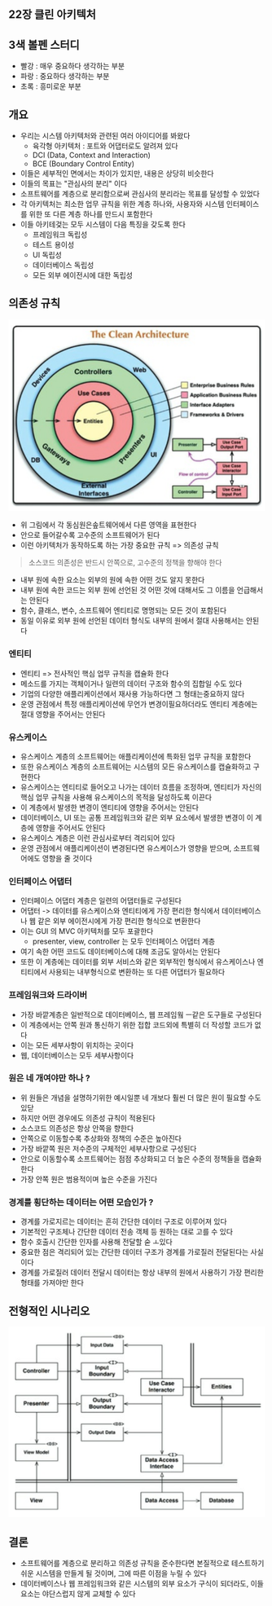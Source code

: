 ## 22장 클린 아키텍처

## 3색 볼펜 스터디
- 빨강 : 매우 중요하다 생각하는 부분
- 파랑 : 중요하다 생각하는 부분
- 초록 : 흥미로운 부분

## 개요
- 우리는 시스템 아키텍처와 관련된 여러 아이디어를 봐왔다
  - 육각형 아키텍처 : 포트와 어댑터로도 알려져 있다
  - DCI (Data, Context and Interaction) 
  - BCE (Boundary Control Entity)
- 이들은 세부적인 면에서는 차이가 있지만, 내용은 상당히 비슷한다
- 이들의 목표는 "관심사의 분리" 이다
- 소프트웨어를 계층으로 분리함으로써 관심사의 분리라는 목표를 달성할 수 있었다
- 각 아키텍처는 최소한 업무 규칙을 위한 계층 하나와, 사용자와 시스템 인터페이스를 위한 또 다른 계층 하나를 만드시 포함한다
- 이들 아키테겇는 모두 시스템이 다음 특징을 갖도록 한다
  - 프레임워크 독립성
  - 테스트 용이성
  - UI 독립성
  - 데이터베이스 독립성
  - 모든 외부 에이전시에 대한 독립성

## 의존성 규칙
![clean](./images/clean_architecture.png)

- 위 그림에서 각 동심원은솦트웨어에서 다른 영역을 표현한다
- 안으로 들어갈수록 고수준의 소프트웨어가 된다
- 이런 아키텍처가 동작하도록 하는 가장 중요한 규칙 => 의존성 규칙

> 소스코드 의존성은 반드시 안쪽으로, 고수준의 정책을 향해야 한다

- 내부 원에 속한 요소는 외부의 원에 속한 어떤 것도 알지 못한다
- 내부 원에 속한 코드는 외부 원에 선언된 것 어떤 것에 대해서도 그 이름을 언급해서는 안된다
- 함수, 클래스, 변수, 소프트웨어 엔티티로 명명되는 모든 것이 포함된다
- 동일 이유로 외부 원에 선언된 데이터 형식도 내부의 원에서 절대 사용해서는 안된다

### 엔티티
- 엔티티 => 전사적인 핵심 업무 규칙을 캡슐화 한다
- 메소드를 가지는 객체이거나 일련의 데이터 구조와 함수의 집합일 수도 있다
- 기업의 다양한 애플리케이션에서 재사용 가능하다면 그 형태는중요하지 않다
- 운영 관점에서 특정 애플리케이션에 무언가 변경이필요하더라도 엔티티 계층에는 절대 영향을 주어서는 안된다

### 유스케이스
- 유스케이스 계층의 소프트웨어는 애플리케이션에 특화된 업무 규칙을 포함한다
- 또한 유스케이스 계층의 소프트웨어는 시스템의 모든 유스케이스를 캡슐화하고 구현한다
- 유스케이스는 엔티티로 들어오고 나가는 데이터 흐름을 조정하며, 엔티티가 자신의 핵심 업무 규칙을 사용해 유스케이스의 목적을 달성하도록 이끈다
- 이 계층에서 발생한 변경이 엔티티에 영향을 주어서는 안된다
- 데이터베이스, UI 또는 공통 프레임워크와 같은 외부 요소에서 발생한 변경이 이 계층에 영향을 주어서도 안된다
- 유스케이스 계층은 이런 관심사로부터 격리되어 있다
- 운영 관점에서 애플리케이션이 변경된다면 유스케이스가 영향을 받으며, 소프트웨어에도 영향을 줄 것이다

### 인터페이스 어댑터
- 인터페이스 어댑터 계층은 일련의 어댑터들로 구성된다
- 어댑터 -> 데이터를 유스케이스와 엔티티에게 가장 편리한 형식에서 데이터베이스나 웹 같은 외부 에이전시에게 가장 편리한 형식으로 변환한다
- 이는 GUI 의 MVC 아키텍처를 모두 포괄한다
  - presenter, view, controller 는 모두 인터페이스 어댑터 계층
- 여기 속한 어떤 코드도 데이터베이스에 대해 조금도 알아서는 안된다
- 또한 이 계층에는 데이터를 외부 서비스와 같은 외부적인 형식에서 유스케이스나 엔티티에서 사용되는 내부형식으로 변환하는 또 다른 어댑터가 필요하다

### 프레임워크와 드라이버
- 가장 바깥계층은 일반적으로 데이터베이스, 웹 프레임웤 ㅡ같은 도구들로 구성된다
- 이 계층에서는 안쪽 원과 통신하기 위한 접합 코드외에 특별히 더 작성할 코드가 없다
- 이는 모든 세부사항이 위치하는 곳이다
- 웹, 데이터베이스는 모두 세부사항이다

### 원은 네 개여야만 하나 ?
- 위 원들은 개념을 설명하기위한 예시일뿐 네 개보다 훨씬 더 많은 원이 필요할 수도 있닫
- 하지만 어떤 경우에도 의존성 규칙이 적용된다
- 소스코드 의존성은 항상 안쪽을 향한다
- 안쪽으로 이동할수록 추상화와 정책의 수준은 높아진다
- 가장 바깥쪽 원은 저수준의 구체적인 세부사항으로 구성된다
- 안으로 이동할수록 소프트웨어는 점점 추상화되고 더 높은 수준의 정책들을 캡슐화 한다
- 가장 안쪽 원은 범용적이며 높은 수준을 가진다

### 경계를 횡단하는 데이터는 어떤 모습인가 ?
- 경계를 가로지르는 데이터는 흔히 간단한 데이터 구조로 이루어져 있다
- 기본적인 구조체나 간단한 데이터 전송 객체 등 원하는 대로 고를 수 있다
- 함수 호출시 간단한 인자를 사용해 전달할 숟 ㅗ있다
- 중요한 점은 격리되어 있는 간단한 데이터 구조가 경계를 가로질러 전달된다는 사실이다
- 경계를 가로질러 데이터 전달시 데이터는 항상 내부의 원에서 사용하기 가장 편리한 형태를 가져야만 한다

## 전형적인 시나리오

![clean](./images/clean_architecture02.png)

## 결론
- 소프트웨어를 계층으로 분리하고 의존성 규칙을 준수한다면 본질적으로 테스트하기 쉬운 시스템을 만들게 될 것이며, 그에 따른 이점을 누릴 수 있다
- 데이터베이스나 웹 프레임워크와 같은 시스템의 외부 요소가 구식이 되더라도, 이들 요소는 야단스럽지 않게 교체할 수 있다